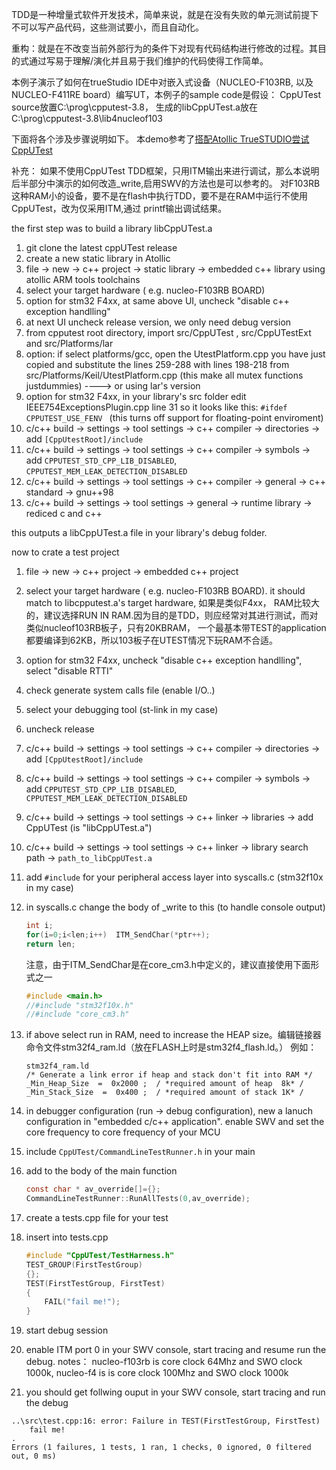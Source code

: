 
TDD是一种增量式软件开发技术，简单来说，就是在没有失败的单元测试前提下不可以写产品代码，这些测试要小，而且自动化。

重构：就是在不改变当前外部行为的条件下对现有代码结构进行修改的过程。其目的式通过写易于理解/演化并且易于我们维护的代码使得工作简单。

本例子演示了如何在trueStudio IDE中对嵌入式设备（NUCLEO-F103RB, 以及NUCLEO-F411RE  board）编写UT，本例子的sample code是假设：
CppUTest source放置C:\prog\cpputest-3.8， 生成的libCppUTest.a放在C:\prog\cpputest-3.8\lib4nucleof103

下面将各个涉及步骤说明如下。 本demo参考了[搭配Atollic TrueSTUDIO尝试CppUTest](https://qiita.com/tk23ohtani/items/1f1cc4b9fa58a04f520c)

补充： 如果不使用CppUTest TDD框架，只用ITM输出来进行调试，那么本说明后半部分中演示的如何改造_write,启用SWV的方法也是可以参考的。
对F103RB这种RAM小的设备，要不是在flash中执行TDD，要不是在RAM中运行不使用CppUTest，改为仅采用ITM,通过 printf输出调试结果。

the first step was to build a library libCppUTest.a

1. git clone the latest cppUTest release
2. create a new static library in Atollic
3. file -> new -> c++ project -> static library -> embedded c++ library  using atollic ARM tools toolchains
4. select your target hardware ( e.g. nucleo-F103RB BOARD)
5. option for stm32 F4xx, at same above UI, uncheck "disable c++ exception handlling" 
6. at next UI  uncheck release version, we only need debug version
7. from cpputest root directory, import src/CppUTest , src/CppUTestExt and src/Platforms/lar  
9. option: if select platforms/gcc, open the UtestPlatform.cpp you have just copied and substitute the lines 259-288 with lines 198-218 from src/Platforms/Keil/UtestPlatform.cpp (this make all mutex functions justdummies)   ----> or using lar's version
10. option for stm32 F4xx, in your library's src folder edit IEEE754ExceptionsPlugin.cpp line 31 so it looks like this: `#ifdef CPPUTEST_USE_FENV ` (this turns off support for floating-point enviroment)
11. c/c++ build -> settings -> tool settings -> c++ compiler -> directories -> add `[CppUtestRoot]/include`
12. c/c++ build -> settings -> tool settings -> c++ compiler -> symbols -> add `CPPUTEST_STD_CPP_LIB_DISABLED`, `CPPUTEST_MEM_LEAK_DETECTION_DISABLED`
13. c/c++ build -> settings -> tool settings -> c++ compiler -> general -> c++ standard -> gnu++98
14. c/c++ build -> settings -> tool settings -> general -> runtime library -> rediced c and c++

this outputs a libCppUTest.a file in your library's debug folder.

now to crate a test project 

1. file -> new -> c++ project -> embedded c++ project 
2. select your target hardware ( e.g. nucleo-F103RB BOARD). it should match to libcpputest.a's target hardware, 
   如果是类似F4xx， RAM比较大的，建议选择RUN IN RAM.因为目的是TDD，则应经常对其进行测试，而对类似nucleof103RB板子，只有20KBRAM， 一个最基本带TEST的application都要编译到62KB，所以103板子在UTEST情况下玩RAM不合适。
   
3. option for stm32 F4xx, uncheck "disable c++ exception handlling", select "disable RTTI"
4. check generate system calls file (enable I/O..)
5. select your debugging tool (st-link in my case)
6. uncheck release 
7. c/c++ build -> settings -> tool settings -> c++ compiler -> directories -> add `[CppUtestRoot]/include`
8. c/c++ build -> settings -> tool settings -> c++ compiler -> symbols -> add `CPPUTEST_STD_CPP_LIB_DISABLED`,  `CPPUTEST_MEM_LEAK_DETECTION_DISABLED` 
9.  c/c++ build -> settings -> tool settings -> c++ linker -> libraries -> add  CppUTest (is "libCppUTest.a")
10. c/c++ build -> settings -> tool settings -> c++ linker -> library search path -> `path_to_libCppUTest.a`
11. add `#include` for your peripheral access layer into syscalls.c (stm32f10x in my case)
12. in syscalls.c change the body of _write to this (to handle console output)
    ```c
    int i;
    for(i=0;i<len;i++)  ITM_SendChar(*ptr++);
    return len;
    ```
    注意，由于ITM_SendChar是在core_cm3.h中定义的，建议直接使用下面形式之一
    ```c
    #include <main.h>
    //#include "stm32f10x.h"
    //#include "core_cm3.h"
    ```

13. if above select run in RAM, need to increase the HEAP size。编辑链接器命令文件stm32f4_ram.ld（放在FLASH上时是stm32f4_flash.ld。）
    例如：
    ```text
    stm32f4_ram.ld
    /* Generate a link error if heap and stack don't fit into RAM */
    _Min_Heap_Size  =  0x2000 ;  / *required amount of heap  8k* / 
    _Min_Stack_Size  =  0x400 ;  / *required amount of stack 1K* /
    ```

14. in debugger configuration (run -> debug configuration), new a lanuch configuration in "embedded c/c++ application".  enable SWV and set the core frequency to core frequency of your MCU
15. include `CppUTest/CommandLineTestRunner.h` in your main
16. add to the body of the main function
    ```c
    const char * av_override[]={};
    CommandLineTestRunner::RunAllTests(0,av_override);
    ```
17. create a tests.cpp file for your test
18. insert into tests.cpp
    ```c
    #include "CppUTest/TestHarness.h"
    TEST_GROUP(FirstTestGroup)
    {};
    TEST(FirstTestGroup, FirstTest)
    {
        FAIL("fail me!");
    }
    ```
19. start debug session
20. enable ITM port 0 in your SWV console, start tracing and resume run the debug. notes： nucleo-f103rb is core clock 64Mhz and SWO clock 1000k, nucleo-f4 is is core clock 100Mhz and SWO clock 1000k
21. you should get follwing ouput in your SWV console, start tracing and run the debug
```text
..\src\test.cpp:16: error: Failure in TEST(FirstTestGroup, FirstTest)
	fail me!
.
Errors (1 failures, 1 tests, 1 ran, 1 checks, 0 ignored, 0 filtered out, 0 ms)
```

